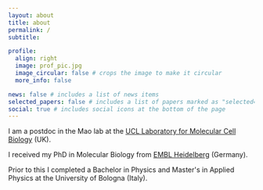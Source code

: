 ```yaml
---
layout: about
title: about
permalink: /
subtitle:

profile:
  align: right
  image: prof_pic.jpg
  image_circular: false # crops the image to make it circular
  more_info: false

news: false # includes a list of news items
selected_papers: false # includes a list of papers marked as "selected={true}"
social: true # includes social icons at the bottom of the page
---
```


I am a postdoc in the Mao lab at the <a href="https://www.ucl.ac.uk/lmcb/">UCL Laboratory for Molecular Cell Biology</a> (UK).

I received my PhD in Molecular Biology from <a href="https://www.embl.org">EMBL Heidelberg</a> (Germany).

Prior to this I completed a Bachelor in Physics and Master's in Applied Physics at the University of Bologna (Italy).
